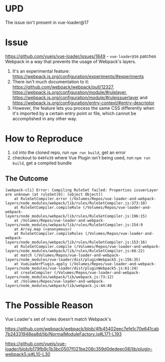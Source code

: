 # UPD

The issue isn't present in vue-loader@17

# Issue

https://github.com/vuejs/vue-loader/issues/1849 - `vue-loader@16` patches Webpack in a way that prevents the usage of Webpack's layers.

1. It's an experimental feature: https://webpack.js.org/configuration/experiments/#experiments
2. There isn't much documentation to it: https://github.com/webpack/webpack/pull/12327, https://webpack.js.org/configuration/module/#rulelayer, https://webpack.js.org/configuration/module/#ruleissuerlayer and https://webpack.js.org/configuration/entry-context/#entry-descriptor
3. However, the feature lets you process the same CSS differently when it's imported by a certain entry point or file, which cannot be accomplished in any other way.

# How to Reproduce

1. cd into the cloned repo, run `npm run build`, get an error
2. checkout to `040fe39` where Vue Plugin isn't being used, run `npm run build`, get a compiled bundle

## The Outcome

```
[webpack-cli] Error: Compiling RuleSet failed: Properties issuerLayer are unknown (at ruleSet[0]: [object Object])
    at RuleSetCompiler.error (/Volumes/Repos/vue-loader-and-webpack-layers/node_modules/webpack/lib/rules/RuleSetCompiler.js:373:10)
    at RuleSetCompiler.compileRule (/Volumes/Repos/vue-loader-and-webpack-layers/node_modules/webpack/lib/rules/RuleSetCompiler.js:196:15)
    at /Volumes/Repos/vue-loader-and-webpack-layers/node_modules/webpack/lib/rules/RuleSetCompiler.js:154:9
    at Array.map (<anonymous>)
    at RuleSetCompiler.compileRules (/Volumes/Repos/vue-loader-and-webpack-layers/node_modules/webpack/lib/rules/RuleSetCompiler.js:153:16)
    at RuleSetCompiler.compile (/Volumes/Repos/vue-loader-and-webpack-layers/node_modules/webpack/lib/rules/RuleSetCompiler.js:68:22)
    at match (/Volumes/Repos/vue-loader-and-webpack-layers/node_modules/vue-loader/dist/pluginWebpack5.js:156:35)
    at VueLoaderPlugin.apply (/Volumes/Repos/vue-loader-and-webpack-layers/node_modules/vue-loader/dist/pluginWebpack5.js:61:24)
    at createCompiler (/Volumes/Repos/vue-loader-and-webpack-layers/node_modules/webpack/lib/webpack.js:73:12)
    at /Volumes/Repos/vue-loader-and-webpack-layers/node_modules/webpack/lib/webpack.js:44:48
```

# The Possible Reason

Vue Loader's set of rules doesn't match Webpack's

https://github.com/webpack/webpack/blob/4fb45402eec7efe1c70e641cab7b24331948ea8d/lib/NormalModuleFactory.js#L171-L193

https://github.com/vuejs/vue-loader/blob/b179fb9c1b3bc0507f021be208c359d0dedeec08/lib/plugin-webpack5.js#L10-L30
